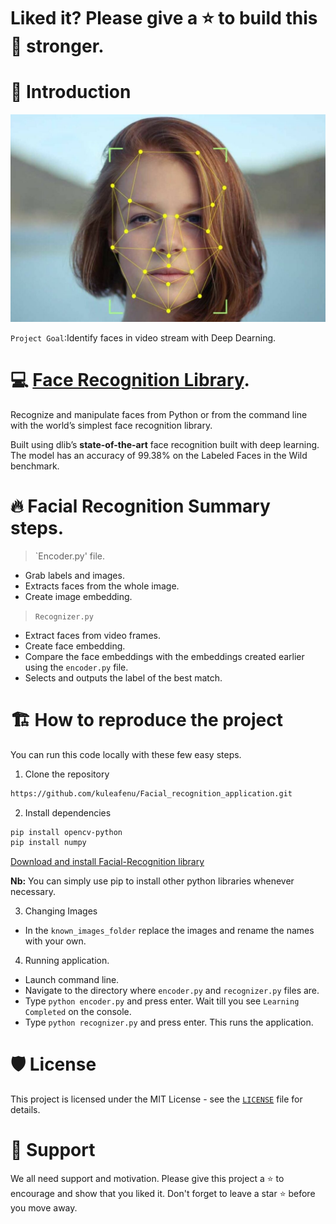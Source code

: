 # Liked it? Please give a ⭐️ to build this 💪 stronger.
# 👋 Introduction
<p align="center">
    <a href="https://pypi.org/project/face-recognition/" target="blank"/>
        <img src="./images/Facial-recognition.jpg" alt="Facial Recognition Image" />
    </a>
</p>

`Project Goal`:Identify faces in video stream with Deep Dearning.


# 💻 [Face Recognition Library](https://pypi.org/project/face-recognition/).
Recognize and manipulate faces from Python or from the command line with
the world’s simplest face recognition library.

Built using dlib’s **state-of-the-art** face recognition
built with deep learning. The model has an accuracy of 99.38% on the Labeled Faces in the Wild benchmark.


# 🔥 Facial Recognition Summary steps.

> `Encoder.py' file.
- Grab labels and images.
- Extracts faces from the whole image.
- Create image embedding.
>`Recognizer.py`
- Extract faces from video frames.
- Create face embedding.
- Compare the face embeddings with the embeddings created earlier using the `encoder.py` file.
- Selects and outputs the label of the best match.


# 🏗️ How to reproduce the project
You can run this code locally with these few easy steps.

1. Clone the repository

```bash
https://github.com/kuleafenu/Facial_recognition_application.git
```

2. Install dependencies

```bash
pip install opencv-python
pip install numpy
```
[Download and install Facial-Recognition library](https://pypi.org/project/face-recognition/)

**Nb:** You can simply use pip to install other python libraries whenever necessary.

3. Changing Images
- In the `known_images_folder` replace the images and rename the names with your own.

4. Running application.
- Launch command line.
- Navigate to the directory where `encoder.py` and `recognizer.py` files are.
- Type `python encoder.py` and press enter. Wait till you see `Learning Completed` on the console.
- Type `python recognizer.py` and press enter. This runs the application.


# 🛡️ License
This project is licensed under the MIT License - see the [`LICENSE`](LICENSE) file for details.

# 🙏 Support

We all need support and motivation. Please give this project a ⭐️ to encourage and show that you liked it. Don't forget to leave a star ⭐️ before you move away.

